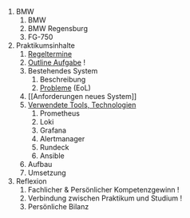 1. BMW
	1. BMW
	2. BMW Regensburg
	3. FG-750
2. Praktikumsinhalte
	1. [Regeltermine](Regeltermine.md)
	2. [Outline Aufgabe](Outline%20Aufgabe.md) !
	3. Bestehendes System
		1. Beschreibung
		2. [Probleme](Probleme.md) (EoL)
	4. [[Anforderungen neues System]]
	5.  [Verwendete Tools, Technologien](Verwendete%20Tools,%20Technologien.md)
		1. Prometheus
		2. Loki
		3. Grafana
		4. Alertmanager
		5. Rundeck
		6. Ansible
	7. Aufbau
	8. Umsetzung
4. Reflexion
	1. Fachlicher & Persönlicher Kompetenzgewinn !
	2. Verbindung zwischen Praktikum und Studium !
	3. Persönliche Bilanz